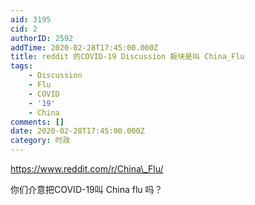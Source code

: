 ```yaml
---
aid: 3195
cid: 2
authorID: 2592
addTime: 2020-02-28T17:45:00.000Z
title: reddit 的COVID-19 Discussion 板块是叫 China_Flu
tags:
    - Discussion
    - Flu
    - COVID
    - '19'
    - China
comments: []
date: 2020-02-28T17:45:00.000Z
category: 时政
---
```


https://www.reddit.com/r/China\_Flu/

你们介意把COVID-19叫 China flu 吗？
